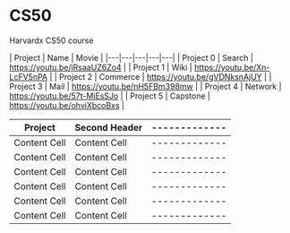 # CS50
Harvardx CS50 course


| Project | Name | Movie |
|---|---|---|---|---|
| Project 0 | Search | https://youtu.be/jRsaaUZ6Zo4 |
| Project 1 | Wiki | https://youtu.be/Xn-LcFV5nPA |
| Project 2 | Commerce | https://youtu.be/gVDNksnAjUY |
| Project 3 | Mail | https://youtu.be/nH5FBm398mw |
| Project 4 | Network | https://youtu.be/57t-MiEsSJo |
| Project 5 | Capstone | https://youtu.be/ohviXbcoBxs |

| Project  | Second Header | ------------- |
| ------------- | ------------- | ------------- |
| Content Cell  | Content Cell  | ------------- |
| Content Cell  | Content Cell  | ------------- |
| Content Cell  | Content Cell  | ------------- |
| Content Cell  | Content Cell  | ------------- |
| Content Cell  | Content Cell  | ------------- |
| Content Cell  | Content Cell  | ------------- |


